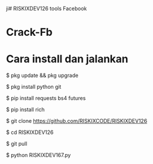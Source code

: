 ji# RISKIXDEV126
tools Facebook
# Crack-Fb

# Cara install dan jalankan

$ pkg update && pkg upgrade

$ pkg install python git

$ pip install requests bs4 futures

$ pip install rich

$ git clone https://github.com/RISKIXCODE/RISKIXDEV126

$ cd RISKIXDEV126

$ git pull

$ python RISKIXDEV167.py
